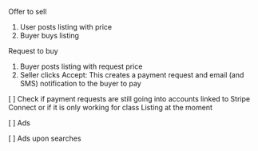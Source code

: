 Offer to sell
1. User posts listing with price
2. Buyer buys listing

Request to buy
1. Buyer posts listing with request price
2. Seller clicks Accept: This creates a payment request and email (and SMS) notification to the buyer to pay

[ ] Check if payment requests are still going into accounts linked to Stripe Connect or if it is only working for class Listing at the moment

[ ] Ads

[ ] Ads upon searches